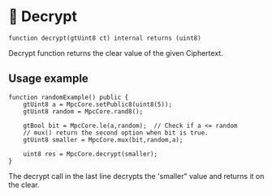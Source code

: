 # 🌟 Decrypt

```solidity
function decrypt(gtUint8 ct) internal returns (uint8)
```

Decrypt function returns the clear value of the given Ciphertext.

## Usage example

```solidity
function randomExample() public {
    gtUint8 a = MpcCore.setPublic8(uint8(5));
    gtUint8 random = MpcCore.rand8();
    
    gtBool bit = MpcCore.le(a,random);  // Check if a <= random
    // mux() return the second option when bit is true.
    gtUint8 smaller = MpcCore.mux(bit,random,a);
    
    uint8 res = MpcCore.decrypt(smaller);
}
```

The decrypt call in the last line decrypts the 'smaller" value and returns it on the clear.

